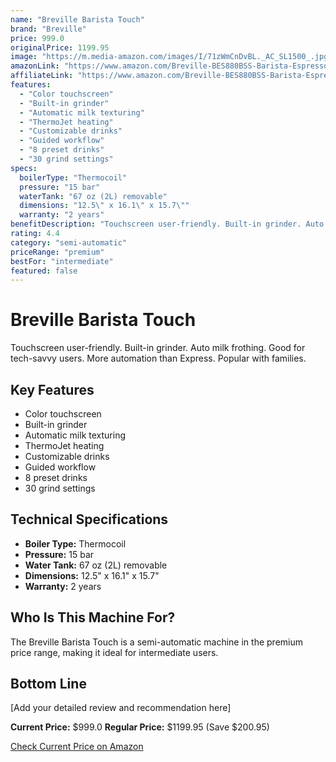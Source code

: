 ```yaml
---
name: "Breville Barista Touch"
brand: "Breville"
price: 999.0
originalPrice: 1199.95
image: "https://m.media-amazon.com/images/I/71zWmCnDvBL._AC_SL1500_.jpg"
amazonLink: "https://www.amazon.com/Breville-BES880BSS-Barista-Espresso-Stainless/dp/B078WMLXXG?tag=homeespressohub-20"
affiliateLink: "https://www.amazon.com/Breville-BES880BSS-Barista-Espresso-Stainless/dp/B078WMLXXG?tag=homeespressohub-20"
features:
  - "Color touchscreen"
  - "Built-in grinder"
  - "Automatic milk texturing"
  - "ThermoJet heating"
  - "Customizable drinks"
  - "Guided workflow"
  - "8 preset drinks"
  - "30 grind settings"
specs:
  boilerType: "Thermocoil"
  pressure: "15 bar"
  waterTank: "67 oz (2L) removable"
  dimensions: "12.5\" x 16.1\" x 15.7\""
  warranty: "2 years"
benefitDescription: "Touchscreen user-friendly. Built-in grinder. Auto milk frothing. Good for tech-savvy users. More automation than Express. Popular with families."
rating: 4.4
category: "semi-automatic"
priceRange: "premium"
bestFor: "intermediate"
featured: false
---
```


# Breville Barista Touch

Touchscreen user-friendly. Built-in grinder. Auto milk frothing. Good for tech-savvy users. More automation than Express. Popular with families.

## Key Features

- Color touchscreen
- Built-in grinder
- Automatic milk texturing
- ThermoJet heating
- Customizable drinks
- Guided workflow
- 8 preset drinks
- 30 grind settings

## Technical Specifications

- **Boiler Type:** Thermocoil
- **Pressure:** 15 bar
- **Water Tank:** 67 oz (2L) removable
- **Dimensions:** 12.5" x 16.1" x 15.7"
- **Warranty:** 2 years

## Who Is This Machine For?

The Breville Barista Touch is a semi-automatic machine in the premium price range, making it ideal for intermediate users.

## Bottom Line

[Add your detailed review and recommendation here]

**Current Price:** $999.0
**Regular Price:** $1199.95 (Save $200.95)

[Check Current Price on Amazon](https://www.amazon.com/Breville-BES880BSS-Barista-Espresso-Stainless/dp/B078WMLXXG?tag=homeespressohub-20)
